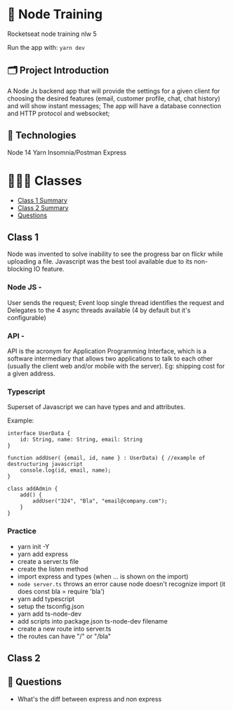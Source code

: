 # 🚀 Node Training
Rocketseat node training nlw 5

Run the app with:
```yarn dev```

## 🗂️ Project Introduction
A Node Js backend app that will provide the settings for a given client for choosing the desired features (email, customer profile, chat, chat history) and will show instant messages;
The app will have a database connection and HTTP protocol and websocket;


## 🧩 Technologies
Node 14
Yarn
Insomnia/Postman
Express

# 👩🏽‍🏫 Classes

- [Class 1 Summary](#class-1)
- [Class 2 Summary](#class-2)
- [Questions](#questions)

## Class 1
Node was invented to solve inability to see the progress bar on flickr while uploading a file.
Javascript was the best tool available due to its non-blocking IO feature.

### Node JS -
User sends the request;
Event loop single thread identifies the request and 
Delegates to the 4 async threads available (4 by default but it's configurable)

### API -
API is the acronym for Application Programming Interface, which is a software intermediary that allows two applications to talk to each other (usually the client web and/or mobile with the server).
Eg: shipping cost for a given address.

### Typescript
Superset of Javascript
we can have types and and attributes.

Example:
```
interface UserData {
    id: String, name: String, email: String
}

function addUser( {email, id, name } : UserData) { //example of destructuring javascript
    console.log(id, email, name);
}

class addAdmin {
    add() {
        addUser("324", "Bla", "email@company.com");
    }
}
```

### Practice
- yarn init -Y
- yarn add express
- create a server.ts file
- create the listen method
- import express and types (when ... is shown on the import)
- ```node server.ts``` throws an error cause node doesn't recognize import (it does const bla = require 'bla')
- yarn add typescript
- setup the tsconfig.json
- yarn add ts-node-dev
- add scripts into package.json ts-node-dev filename
- create a new route into server.ts
- the routes can have "/" or "/bla"

## Class 2



## 🤔 Questions
- What's the diff between express and non express